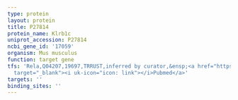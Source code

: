```yaml
---
type: protein
layout: protein
title: P27814
protein_name: Klrb1c
uniprot_accession: P27814
ncbi_gene_id: '17059'
organism: Mus musculus
function: target gene
tfs: 'Rela,Q04207,19697,TRRUST,inferred by curator,&ensp;<a href="https://www.ncbi.nlm.nih.gov/pubmed/?term=19003818%5Buid%5D"
  target="_blank"><i uk-icon="icon: link"></i>Pubmed</a>'
targets: ''
binding_sites: ''
---
```

